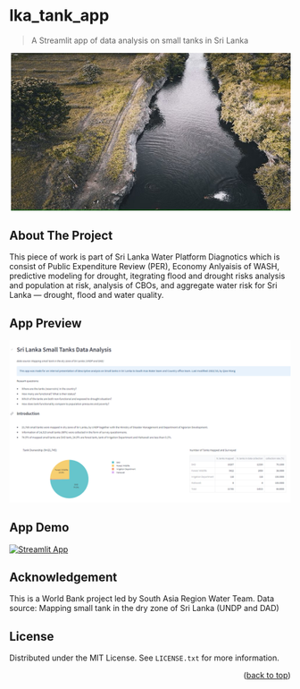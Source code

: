 # lka_tank_app
> A Streamlit app of data analysis on small tanks in Sri Lanka

<img src='imgs\tank.jpg' width="800">



## About The Project

This piece of work is part of Sri Lanka Water Platform Diagnotics which is consist of Public Expenditure Review (PER), Economy Anlyaisis of WASH, predictive modeling for drought, itegrating flood and drought risks analysis and population at risk, analysis of CBOs, and aggregate water risk for Sri Lanka — drought, flood and water quality.

## App Preview
<img src='imgs\Screenshot.png' width="800">


## App Demo

[![Streamlit App](https://static.streamlit.io/badges/streamlit_badge_black_white.svg)](https://doriswang0531-lka-tank-app-lka-app-y2bwa3.streamlit.app/)


## Acknowledgement

This is a World Bank project led by South Asia Region Water Team. 
Data source: Mapping small tank in the dry zone of Sri Lanka (UNDP and DAD)

## License

Distributed under the MIT License. See `LICENSE.txt` for more information.

<p align="right">(<a href="#readme-top">back to top</a>)</p>
